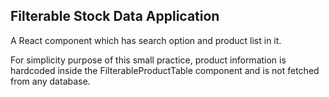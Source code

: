 ## Filterable Stock Data Application

A React component which has search option and product list in it.

For simplicity purpose of this small practice, product information is hardcoded inside the FilterableProductTable component and is not fetched from any database.
